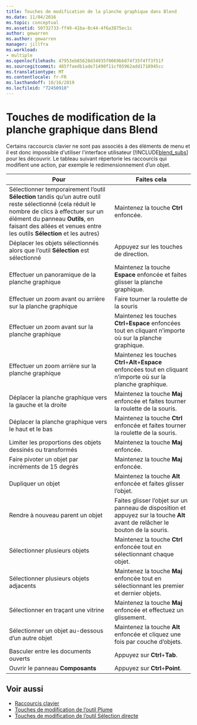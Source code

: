 ```yaml
---
title: Touches de modification de la planche graphique dans Blend
ms.date: 11/04/2016
ms.topic: conceptual
ms.assetid: 50732733-ff49-41ba-8c44-4f6a3875ec1c
author: gewarren
ms.author: gewarren
manager: jillfra
ms.workload:
- multiple
ms.openlocfilehash: 47953eb85628d34935f0069bb074f35f4ff3f51f
ms.sourcegitcommit: 485ffaedb1ade71490f11cf05962add1718945cc
ms.translationtype: MT
ms.contentlocale: fr-FR
ms.lasthandoff: 10/16/2019
ms.locfileid: "72450918"
---
```

# <a name="artboard-modifier-keys-in-blend"></a>Touches de modification de la planche graphique dans Blend
Certains raccourcis clavier ne sont pas associés à des éléments de menu et il est donc impossible d'utiliser l'interface utilisateur [!INCLUDE[blend_subs](../debugger/includes/blend_subs_md.md)] pour les découvrir. Le tableau suivant répertorie les raccourcis qui modifient une action, par exemple le redimensionnement d’un objet.

|Pour|Faites cela|
| - |-------------|
|Sélectionner temporairement l’outil **Sélection** tandis qu’un autre outil reste sélectionné (cela réduit le nombre de clics à effectuer sur un élément du panneau **Outils**, en faisant des allées et venues entre les outils **Sélection** et les autres)|Maintenez la touche **Ctrl** enfoncée.|
|Déplacer les objets sélectionnés alors que l’outil **Sélection** est sélectionné|Appuyez sur les touches de direction.|
|Effectuer un panoramique de la planche graphique|Maintenez la touche **Espace** enfoncée et faites glisser la planche graphique.|
|Effectuer un zoom avant ou arrière sur la planche graphique|Faire tourner la roulette de la souris|
|Effectuer un zoom avant sur la planche graphique|Maintenez les touches **Ctrl**+**Espace** enfoncées tout en cliquant n’importe où sur la planche graphique.|
|Effectuer un zoom arrière sur la planche graphique|Maintenez les touches **Ctrl**+**Alt**+**Espace** enfoncées tout en cliquant n’importe où sur la planche graphique.|
|Déplacer la planche graphique vers la gauche et la droite|Maintenez la touche **Maj** enfoncée et faites tourner la roulette de la souris.|
|Déplacer la planche graphique vers le haut et le bas|Maintenez la touche **Ctrl** enfoncée et faites tourner la roulette de la souris.|
|Limiter les proportions des objets dessinés ou transformés|Maintenez la touche **Maj** enfoncée.|
|Faire pivoter un objet par incréments de 15 degrés|Maintenez la touche **Maj** enfoncée.|
|Dupliquer un objet|Maintenez la touche **Alt** enfoncée et faites glisser l’objet.|
|Rendre à nouveau parent un objet|Faites glisser l’objet sur un panneau de disposition et appuyez sur la touche **Alt** avant de relâcher le bouton de la souris.|
|Sélectionner plusieurs objets|Maintenez la touche **Ctrl** enfoncée tout en sélectionnant chaque objet.|
|Sélectionner plusieurs objets adjacents|Maintenez la touche **Maj** enfoncée tout en sélectionnant les premier et dernier objets.|
|Sélectionner en traçant une vitrine|Maintenez la touche **Maj** enfoncée et effectuez un glissement.|
|Sélectionner un objet au-dessous d’un autre objet|Maintenez la touche **Alt** enfoncée et cliquez une fois par couche d’objets.|
|Basculer entre les documents ouverts|Appuyez sur **Ctrl**+**Tab**.|
|Ouvrir le panneau **Composants**|Appuyez sur **Ctrl**+**Point**.|

## <a name="see-also"></a>Voir aussi

- [Raccourcis clavier](../xaml-tools/keyboard-shortcuts-in-blend.md)
- [Touches de modification de l’outil Plume](../xaml-tools/pen-tool-modifier-keys-in-blend.md)
- [Touches de modification de l’outil Sélection directe](../xaml-tools/direct-selection-tool-modifier-keys-in-blend.md)
